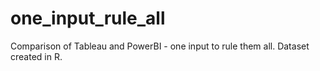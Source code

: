 # one_input_rule_all
Comparison of Tableau and PowerBI - one input to rule them all. Dataset created in R.
